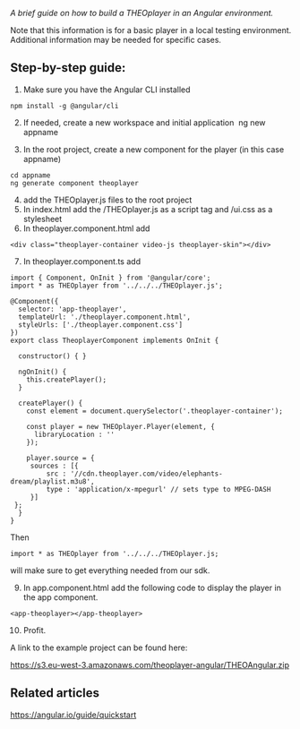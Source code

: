 _A brief guide on how to build a THEOplayer in an Angular environment._

Note that this information is for a basic player in a local testing environment. Additional information may be needed for specific cases.

## Step-by-step guide:

1. Make sure you have the Angular CLI installed
```
npm install -g @angular/cli
```

2. If needed, create a new workspace and initial application 
ng new appname

3. In the root project, create a new component for the player (in this case appname) 
```
cd appname
ng generate component theoplayer
```

4. add the THEOplayer.js files to the root project
5. In index.html add the /THEOplayer.js as a script tag and /ui.css as a stylesheet
6. In theoplayer.component.html add 

```
<div class="theoplayer-container video-js theoplayer-skin"></div>
```

7. In theoplayer.component.ts add 
```
import { Component, OnInit } from '@angular/core';
import * as THEOplayer from '../../../THEOplayer.js';

@Component({
  selector: 'app-theoplayer',
  templateUrl: './theoplayer.component.html',
  styleUrls: ['./theoplayer.component.css']
})
export class TheoplayerComponent implements OnInit {

  constructor() { }

  ngOnInit() {
    this.createPlayer();
  }

  createPlayer() {
    const element = document.querySelector('.theoplayer-container');

    const player = new THEOplayer.Player(element, {
      libraryLocation : ''
    });

    player.source = {
     sources : [{
         src : '//cdn.theoplayer.com/video/elephants-dream/playlist.m3u8',
         type : 'application/x-mpegurl' // sets type to MPEG-DASH
     }]
 };
  }
}
```

Then

```
import * as THEOplayer from '../../../THEOplayer.js;
```

will make sure to get everything needed from our sdk.

9. In app.component.html add the following code to display the player in the app component.

```
<app-theoplayer></app-theoplayer>
```

10. Profit.

A link to the example project can be found here:

https://s3.eu-west-3.amazonaws.com/theoplayer-angular/THEOAngular.zip

## Related articles
https://angular.io/guide/quickstart
